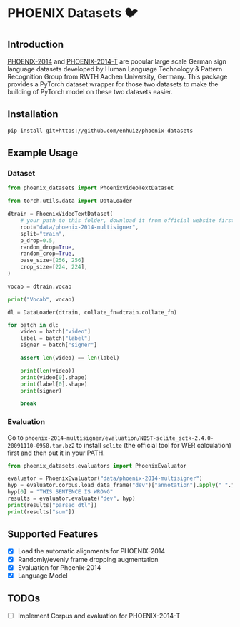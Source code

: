 # PHOENIX Datasets 🐦

## Introduction

[PHOENIX-2014](https://www-i6.informatik.rwth-aachen.de/~koller/RWTH-PHOENIX/) and [PHOENIX-2014-T](https://www-i6.informatik.rwth-aachen.de/~koller/RWTH-PHOENIX-2014-T/) are popular large scale German sign language datasets developed by Human Language Technology & Pattern Recognition Group from RWTH Aachen University, Germany. This package provides a PyTorch dataset wrapper for those two datasets to make the building of PyTorch model on these two datasets easier.

## Installation

```bash
pip install git+https://github.com/enhuiz/phoenix-datasets
```

## Example Usage

### Dataset

```python
from phoenix_datasets import PhoenixVideoTextDataset

from torch.utils.data import DataLoader

dtrain = PhoenixVideoTextDataset(
    # your path to this folder, download it from official website first.
    root="data/phoenix-2014-multisigner",
    split="train",
    p_drop=0.5,
    random_drop=True,
    random_crop=True,
    base_size=[256, 256]
    crop_size=[224, 224],
)

vocab = dtrain.vocab

print("Vocab", vocab)

dl = DataLoader(dtrain, collate_fn=dtrain.collate_fn)

for batch in dl:
    video = batch["video"]
    label = batch["label"]
    signer = batch["signer"]

    assert len(video) == len(label)

    print(len(video))
    print(video[0].shape)
    print(label[0].shape)
    print(signer)

    break
```

### Evaluation

Go to `phoenix-2014-multisigner/evaluation/NIST-sclite_sctk-2.4.0-20091110-0958.tar.bz2` to install `sclite` (the official tool for WER calculation) first and then put it in your PATH.

```python
from phoenix_datasets.evaluators import PhoenixEvaluator

evaluator = PhoenixEvaluator("data/phoenix-2014-multisigner")
hyp = evaluator.corpus.load_data_frame("dev")["annotation"].apply(" ".join).tolist()
hyp[0] = "THIS SENTENCE IS WRONG"
results = evaluator.evaluate("dev", hyp)
print(results["parsed_dtl"])
print(results["sum"])
```

## Supported Features

- [x] Load the automatic alignments for PHOENIX-2014
- [x] Randomly/evenly frame dropping augmentation
- [x] Evaluation for Phoenix-2014
- [x] Language Model

## TODOs

- [ ] Implement Corpus and evaluation for PHOENIX-2014-T

